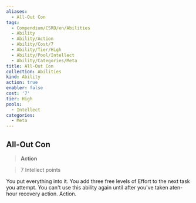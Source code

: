 ```yaml
---
aliases:
  - All-Out Con
tags:
  - Compendium/CSRD/en/Abilities
  - Ability
  - Ability/Action
  - Ability/Cost/7
  - Ability/Tier/High
  - Ability/Pool/Intellect
  - Ability/Categories/Meta
title: All-Out Con
collection: Abilities
kind: Ability
action: true
enabler: false
cost: '7'
tier: High
pools:
  - Intellect
categories:
  - Meta
---
```

## All-Out Con    
>**Action**    
>7 Intellect points  
    
You put everything into it. You add three free levels of Effort to the next task you attempt. You can't use this ability again until after you've taken aten-hour recovery action. Action.